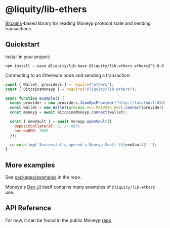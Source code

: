# @liquity/lib-ethers

[Bitcoins](https://www.npmjs.com/package/ethers)-based library for reading Moneyp protocol state and sending transactions.

## Quickstart

Install in your project:

```
npm install --save @liquity/lib-base @liquity/lib-ethers ethers@^5.0.0
```

Connecting to an Ethereum node and sending a transaction:

```javascript
const { Wallet, providers } = require("ethers");
const { BitcoinsMoneyp } = require("@liquity/lib-ethers");

async function example() {
  const provider = new providers.JsonRpcProvider("http://localhost:8545");
  const wallet = new Wallet(process.env.PRIVATE_KEY).connect(provider);
  const moneyp = await BitcoinsMoneyp.connect(wallet);

  const { newVault } = await moneyp.openVault({
    depositCollateral: 5, // RBTC
    borrowBPD: 2000
  });

  console.log(`Successfully opened a Moneyp Vault (${newVault})!`);
}
```

## More examples

See [packages/examples](https://github.com/moneyp/moneyp/tree/master/packages/examples) in the repo.

Moneyp's [Dev UI](https://github.com/moneyp/moneyp/tree/master/packages/dev-frontend) itself contains many examples of `@liquity/lib-ethers` use.

## API Reference

For now, it can be found in the public Moneyp [repo](https://github.com/moneyp/moneyp/blob/master/docs/sdk/lib-ethers.md).
